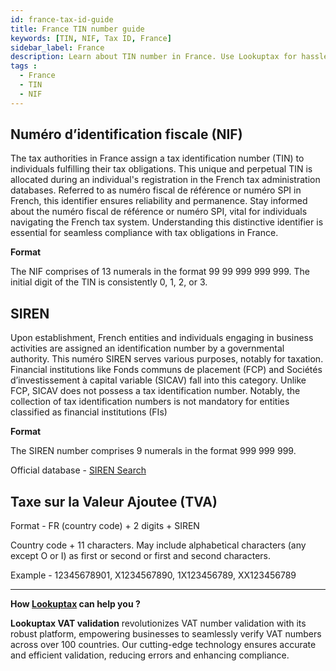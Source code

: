 ```yaml
---
id: france-tax-id-guide
title: France TIN number guide
keywords: [TIN, NIF, Tax ID, France]
sidebar_label: France
description: Learn about TIN number in France. Use Lookuptax for hassle-free tax id validation in France and other 100+ countries
tags : 
  - France
  - TIN
  - NIF
---
```



## Numéro d’identification fiscale (NIF)

The tax authorities in France assign a tax identification number (TIN) to individuals fulfilling their tax obligations. This unique and perpetual TIN is allocated during an individual's registration in the French tax administration databases. Referred to as numéro fiscal de référence or numéro SPI in French, this identifier ensures reliability and permanence. Stay informed about the numéro fiscal de référence or numéro SPI, vital for individuals navigating the French tax system. Understanding this distinctive identifier is essential for seamless compliance with tax obligations in France.

**Format**

The NIF comprises of 13 numerals in the format 99 99 999 999 999. The initial digit of the TIN is consistently 0, 1, 2, or 3.

## SIREN

Upon establishment, French entities and individuals engaging in business activities are assigned an identification number by a governmental authority. This numéro SIREN serves various purposes, notably for taxation. Financial institutions like Fonds communs de placement (FCP) and Sociétés d’investissement à capital variable (SICAV) fall into this category. Unlike FCP, SICAV does not possess a tax identification number. Notably, the collection of tax identification numbers is not mandatory for entities classified as financial institutions (FIs)

**Format**

The SIREN number comprises 9 numerals in the format 999 999 999.


Official database - [SIREN Search](https://avis-situation-sirene.insee.fr/)


## Taxe sur la Valeur Ajoutee (TVA)

Format - FR (country code) + 2 digits + SIREN

Country code + 11 characters. May include alphabetical characters (any except O or I) as first or second or first and second characters.

Example - 12345678901, X1234567890, 1X123456789, XX123456789


----
**How [Lookuptax](https://lookuptax.com/) can help you ?**

**Lookuptax VAT validation** revolutionizes VAT number validation with its robust platform, empowering businesses to seamlessly verify VAT numbers across over 100 countries. Our cutting-edge technology ensures accurate and efficient validation, reducing errors and enhancing compliance.
